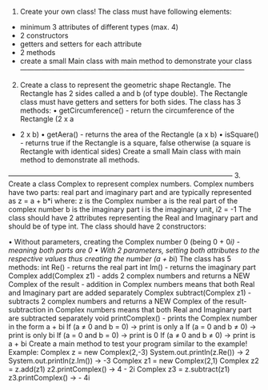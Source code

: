 1. Create your own class!
  The class must have following elements:
- minimum 3 attributes of different types (max. 4)
- 2 constructors
- getters and setters for each attribute
- 2 methods
- create a small Main class with main method to demonstrate your class
  ————————————————————————————————
2. Create a class to represent the geometric shape Rectangle. The
  Rectangle has 2 sides called a and b (of type double).
  The Rectangle class must have getters and setters for both sides.
  The class has 3 methods:
  • getCircumference() - return the circumference of the Rectangle (2 x a
+ 2 x b)
  • getAera() - returns the area of the Rectangle (a x b)
  • isSquare() - returns true if the Rectangle is a square, false otherwise
  (a square is Rectangle with identical sides)
  Create a small Main class with main method to demonstrate all
  methods.

————————————————————————————————
3. Create a class Complex to represent complex numbers. Complex
numbers have two parts: real part and imaginary part and are typically
represented as z = a + b*i where:
z is the Complex number
a is the real part of the complex number
b is the imaginary part
i is the imaginary unit, i2 = -1
The class should have 2 attributes representing the Real and
Imaginary part and should be of type int.
The class should have 2 constructors:

• Without parameters, creating the Complex number 0 (being 0 + 0*i) -
meaning both parts are 0
• With 2 parameters, setting both attributes to the respective values
thus creating the number (a + b*i)
The class has 5 methods:
int Re() - returns the real part
int Im() - returns the imaginary part
Complex add(Complex z1) - adds 2 complex numbers and returns a
NEW Complex of the result - addition in Complex numbers means that
both Real and Imaginary part are added separately
Complex subtract(Complex z1) - subtracts 2 complex numbers and
returns a NEW Complex of the result- subtraction in Complex numbers
means that both Real and Imaginary part are subtracted separately
void printComplex() - prints the Complex number in the form a + bi
If (a ≠ 0 and b = 0) -> print is only a
If (a = 0 and b ≠ 0) -> print is only bi
If (a = 0 and b = 0) -> print is 0
If (a ≠ 0 and b ≠ 0) -> print is a + bi
Create a main method to test your program similar to the example!
Example:
Complex z = new Complex(2,-3)
System.out.println(z.Re()) -> 2
System.out.println(z.Im()) -> -3
Complex z1 = new Complex(2,1)
Complex z2 = z.add(z1)
z2.printComplex() -> 4 - 2i
Complex z3 = z.subtract(z1)
z3.printComplex() -> - 4i
